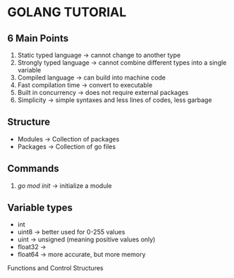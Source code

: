 # GOLANG TUTORIAL

## 6 Main Points

1. Static typed language -> cannot change to another type
2. Strongly typed language -> cannot combine different types into a single variable
3. Compiled language -> can build into machine code
4. Fast compilation time -> convert to executable
5. Built in concurrency -> does not require external packages
6. Simplicity -> simple syntaxes and less lines of codes, less garbage

## Structure

* Modules -> Collection of packages
* Packages -> Collection of go files

## Commands

1. *go mod init* -> initialize a module


## Variable types

* int
* uint8 -> better used for 0-255 values
* uint -> unsigned (meaning positive values only)
* float32 ->
* float64 -> more accurate, but more memory

Functions and Control Structures
